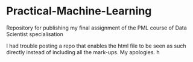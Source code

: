 # Practical-Machine-Learning
Repository for publishing my final assignment of the PML course of Data Scientist specialisation

I had trouble posting a repo that enables the html file to be seen as such directly instead of including all the mark-ups.
My apologies.
h
